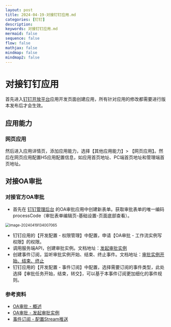 ```yaml
---
layout: post
title: 2024-04-19-对接钉钉应用.md
categories: [钉钉]
description: 
keywords: 对接钉钉应用.md
mermaid: false
sequence: false
flow: false
mathjax: false
mindmap: false
mindmap2: false
---
```

# 对接钉钉应用

首先进入[钉钉开放平台](https://open-dev.dingtalk.com/fe/app#/corp/app)应用开发页面创建应用，所有针对应用的修改都需要进行版本发布后才会生效。



## 应用能力

### 网页应用

然后进入应用详情页，添加应用能力，选择【其他应用能力】> 【网页应用】。然后在网页应用配置H5应用配置信息，如应用首页地址、PC端首页地址和管理端首页地址。



## 对接OA审批

### 对接官方OA审批

- 首先在 [钉钉管理后台](https://oa.dingtalk.com/index.htm#/welcome) 的OA审批应用中创建新表单。获取审批表单的唯一编码processCode（审批表单编辑页-基础设置-页面底部查看）。

<img src="https://www.xubighead.top/api/oss/img/V48nlyGO.png" alt="image-20240419134007065" style="zoom:80%;" />



- 钉钉应用的【开发配置 - 权限管理】中配置，申请【OA审批 - 工作流实例写权限】的权限。
- 调用服务端API，创建审批实例。文档地址：[发起审批实例](https://open.dingtalk.com/document/orgapp/create-an-approval-instance)
- 创建事件订阅，监听审批实例开始、结束、终止事件。文档地址：[审批实例开始、结束、终止](https://open.dingtalk.com/document/orgapp/event-bpms-instance-change)
- 钉钉应用的【开发配置 - 事件订阅】中配置，选择需要订阅的事件类型，此处选择【审批任务开始，结束，转交】，可以基于本事件订阅更加细化的事件规则。



### 参考资料

- [OA审批 - 概述](https://open.dingtalk.com/document/orgapp/workflow-overview)
- [OA审批 - 发起审批实例](https://open.dingtalk.com/document/orgapp/create-an-approval-instance)
- [事件订阅 - 配置Stream推送](https://open.dingtalk.com/document/orgapp/stream)
